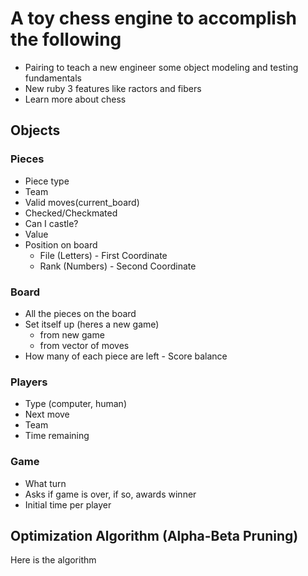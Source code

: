 # A toy chess engine to accomplish the following

* Pairing to teach a new engineer some object modeling and testing fundamentals
* New ruby 3 features like ractors and fibers
* Learn more about chess

## Objects

### Pieces

* Piece type
* Team
* Valid moves(current_board)
* Checked/Checkmated
* Can I castle?
* Value
* Position on board
  * File (Letters) - First Coordinate
  * Rank (Numbers) - Second Coordinate

### Board

* All the pieces on the board
* Set itself up (heres a new game)
  * from new game
  * from vector of moves
* How many of each piece are left - Score balance

### Players

* Type (computer, human)
* Next move
* Team
* Time remaining

### Game

* What turn
* Asks if game is over, if so, awards winner
* Initial time per player

## Optimization Algorithm (Alpha-Beta Pruning)

Here is the algorithm
